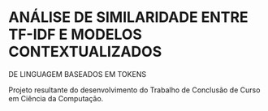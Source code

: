 # ANÁLISE DE SIMILARIDADE ENTRE TF-IDF E MODELOS CONTEXTUALIZADOS
DE LINGUAGEM BASEADOS EM TOKENS

Projeto resultante do desenvolvimento do Trabalho de Conclusão de Curso em Ciência da Computação.
